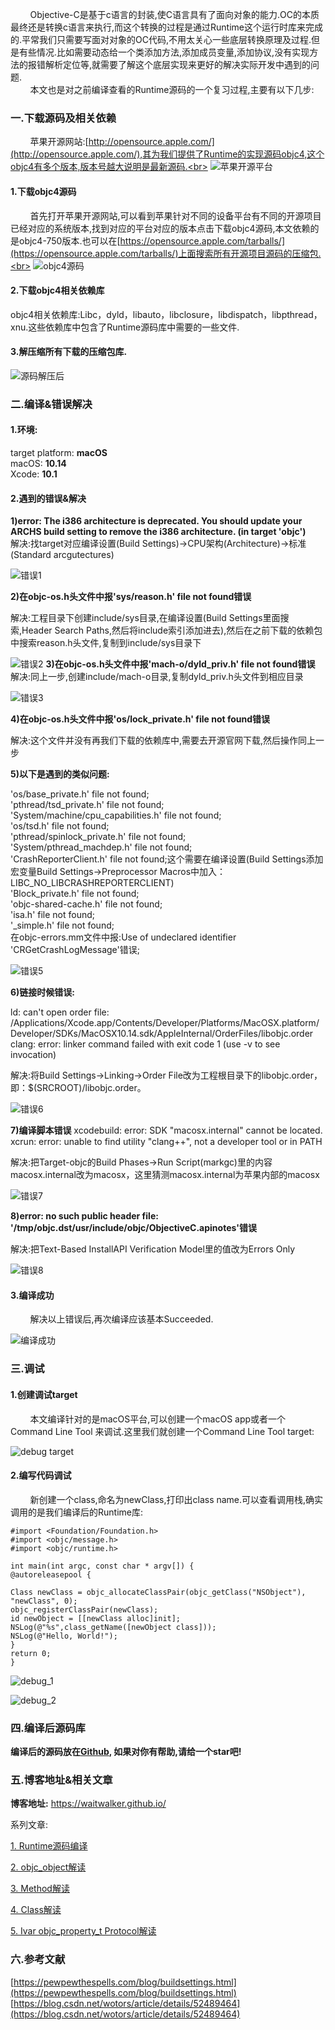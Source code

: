 &nbsp;&nbsp;&nbsp;&nbsp;&nbsp;&nbsp;&nbsp;&nbsp;Objective-C是基于c语言的封装,使C语言具有了面向对象的能力.OC的本质最终还是转换c语言来执行,而这个转换的过程是通过Runtime这个运行时库来完成的.平常我们只需要写面对对象的OC代码,不用太关心一些底层转换原理及过程.但是有些情况.比如需要动态给一个类添加方法,添加成员变量,添加协议,没有实现方法的报错解析定位等,就需要了解这个底层实现来更好的解决实际开发中遇到的问题.<br>
&nbsp;&nbsp;&nbsp;&nbsp;&nbsp;&nbsp;&nbsp;&nbsp;本文也是对之前编译查看的Runtime源码的一个复习过程,主要有以下几步:
### 一.下载源码及相关依赖<br>
&nbsp;&nbsp;&nbsp;&nbsp;&nbsp;&nbsp;&nbsp;&nbsp;苹果开源网站:[http://opensource.apple.com/](http://opensource.apple.com/),其为我们提供了Runtime的实现源码objc4,这个objc4有多个版本,版本号越大说明是最新源码.<br>
![苹果开源平台](http://upload-images.jianshu.io/upload_images/1715253-131232ef2da1515f.png?imageMogr2/auto-orient/strip%7CimageView2/2/w/1240)
#### 1.下载objc4源码
&nbsp;&nbsp;&nbsp;&nbsp;&nbsp;&nbsp;&nbsp;&nbsp;首先打开苹果开源网站,可以看到苹果针对不同的设备平台有不同的开源项目已经对应的系统版本,找到对应的平台对应的版本点击下载objc4源码,本文依赖的是objc4-750版本.也可以在[https://opensource.apple.com/tarballs/](https://opensource.apple.com/tarballs/)上面搜索所有开源项目源码的压缩包.<br>
![objc4源码](http://upload-images.jianshu.io/upload_images/1715253-fbed6e632659dcff.png?imageMogr2/auto-orient/strip%7CimageView2/2/w/1240)
#### 2.下载objc4相关依赖库
objc4相关依赖库:Libc，dyld，libauto，libclosure，libdispatch，libpthread，xnu.这些依赖库中包含了Runtime源码库中需要的一些文件.
#### 3.解压缩所有下载的压缩包库.

![源码解压后](http://upload-images.jianshu.io/upload_images/1715253-fabaa6bd03263beb.png?imageMogr2/auto-orient/strip%7CimageView2/2/w/1240)
### 二.编译&错误解决<br>
#### 1.环境:
target platform: **macOS**<br>
macOS: **10.14**<br>
Xcode: **10.1**<br>
#### 2.遇到的错误&解决
**1)error: The i386 architecture is deprecated. You should update your ARCHS build setting to remove the i386 architecture. (in target 'objc')**<br>
解决:找target对应编译设置(Build Settings)->CPU架构(Architecture)->标准(Standard arcgutectures)

![错误1](http://upload-images.jianshu.io/upload_images/1715253-bebc4c3e29d47f8f.png?imageMogr2/auto-orient/strip%7CimageView2/2/w/1240)

**2)在objc-os.h头文件中报'sys/reason.h' file not found错误**

解决:工程目录下创建include/sys目录,在编译设置(Build Settings里面搜索,Header Search Paths,然后将include索引添加进去),然后在之前下载的依赖包中搜索reason.h头文件,复制到include/sys目录下

![错误2](http://upload-images.jianshu.io/upload_images/1715253-149cea545b66f79a.png?imageMogr2/auto-orient/strip%7CimageView2/2/w/1240)
**3)在objc-os.h头文件中报'mach-o/dyld_priv.h' file not found错误**
解决:同上一步,创建include/mach-o目录,复制dyld_priv.h头文件到相应目录

![错误3](http://upload-images.jianshu.io/upload_images/1715253-7a009d4875664966.png?imageMogr2/auto-orient/strip%7CimageView2/2/w/1240)

**4)在objc-os.h头文件中报'os/lock_private.h' file not found错误**

解决:这个文件并没有再我们下载的依赖库中,需要去开源官网下载,然后操作同上一步<br>

**5)以下是遇到的类似问题:**

'os/base_private.h' file not found;<br>
'pthread/tsd_private.h' file not found;<br>
'System/machine/cpu_capabilities.h' file not found;<br>
'os/tsd.h' file not found;<br>
'pthread/spinlock_private.h' file not found;<br>
'System/pthread_machdep.h' file not found;<br>
'CrashReporterClient.h' file not found;这个需要在编译设置(Build Settings添加宏变量Build Settings->Preprocessor Macros中加入：LIBC_NO_LIBCRASHREPORTERCLIENT)<br>
'Block_private.h' file not found;<br>
'objc-shared-cache.h' file not found;<br>
'isa.h' file not found;<br>
'_simple.h' file not found;<br>
在objc-errors.mm文件中报:Use of undeclared identifier 'CRGetCrashLogMessage'错误;<br>

![错误5](http://upload-images.jianshu.io/upload_images/1715253-7730fb32289af992.png?imageMogr2/auto-orient/strip%7CimageView2/2/w/1240)

**6)链接时候错误:**

ld: can't open order file: /Applications/Xcode.app/Contents/Developer/Platforms/MacOSX.platform/Developer/SDKs/MacOSX10.14.sdk/AppleInternal/OrderFiles/libobjc.order
clang: error: linker command failed with exit code 1 (use -v to see invocation)

解决:将Build Settings->Linking->Order File改为工程根目录下的libobjc.order，即：$(SRCROOT)/libobjc.order。

![错误6](http://upload-images.jianshu.io/upload_images/1715253-81be9877600720d1.png?imageMogr2/auto-orient/strip%7CimageView2/2/w/1240)

**7)编译脚本错误**
xcodebuild: error: SDK "macosx.internal" cannot be located.
xcrun: error: unable to find utility "clang++", not a developer tool or in PATH

解决:把Target-objc的Build Phases->Run Script(markgc)里的内容macosx.internal改为macosx，这里猜测macosx.internal为苹果内部的macosx

![错误7](http://upload-images.jianshu.io/upload_images/1715253-fe07a0f8d034da6b.png?imageMogr2/auto-orient/strip%7CimageView2/2/w/1240)

**8)error: no such public header file: '/tmp/objc.dst/usr/include/objc/ObjectiveC.apinotes'错误**

解决:把Text-Based InstallAPI Verification Model里的值改为Errors Only

![错误8](http://upload-images.jianshu.io/upload_images/1715253-0bd60bd7502eb574.png?imageMogr2/auto-orient/strip%7CimageView2/2/w/1240)

#### 3.编译成功
&nbsp;&nbsp;&nbsp;&nbsp;&nbsp;&nbsp;&nbsp;&nbsp;解决以上错误后,再次编译应该基本Succeeded.

![编译成功](http://upload-images.jianshu.io/upload_images/1715253-d6481492106e77dd.png?imageMogr2/auto-orient/strip%7CimageView2/2/w/1240)

### 三.调试
#### 1.创建调试target
&nbsp;&nbsp;&nbsp;&nbsp;&nbsp;&nbsp;&nbsp;&nbsp;本文编译针对的是macOS平台,可以创建一个macOS app或者一个 Command Line Tool 来调试.这里我们就创建一个Command Line Tool target:

![debug target](http://upload-images.jianshu.io/upload_images/1715253-5b9356137395b41e.png?imageMogr2/auto-orient/strip%7CimageView2/2/w/1240)

#### 2.编写代码调试
&nbsp;&nbsp;&nbsp;&nbsp;&nbsp;&nbsp;&nbsp;&nbsp;新创建一个class,命名为newClass,打印出class name.可以查看调用栈,确实调用的是我们编译后的Runtime库:
```
#import <Foundation/Foundation.h>
#import <objc/message.h>
#import <objc/runtime.h>

int main(int argc, const char * argv[]) {
@autoreleasepool {

Class newClass = objc_allocateClassPair(objc_getClass("NSObject"), "newClass", 0);
objc_registerClassPair(newClass);
id newObject = [[newClass alloc]init];
NSLog(@"%s",class_getName([newObject class]));
NSLog(@"Hello, World!");
}
return 0;
}
```

![debug_1](http://upload-images.jianshu.io/upload_images/1715253-ff32f2b6e67bfb93.png?imageMogr2/auto-orient/strip%7CimageView2/2/w/1240)

![debug_2](http://upload-images.jianshu.io/upload_images/1715253-41cd2b1e03f16de5.png?imageMogr2/auto-orient/strip%7CimageView2/2/w/1240)
### 四.编译后源码库
**编译后的源码放在[Github](https://github.com/waitwalker/Runtime), 如果对你有帮助,请给一个star吧!**

### 五.博客地址&相关文章
**博客地址:** https://waitwalker.github.io/

系列文章:

[1. Runtime源码编译](https://waitwalker.github.io/2019/04/08/Runtime%E6%BA%90%E7%A0%81%E7%BC%96%E8%AF%91/)

[2. objc_object解读](https://waitwalker.github.io/2019/04/10/objc-object%E8%A7%A3%E8%AF%BB/)

[3. Method解读](https://waitwalker.github.io/2019/04/12/Method%E8%A7%A3%E8%AF%BB/)

[4. Class解读](https://waitwalker.github.io/2019/04/15/Class%E8%A7%A3%E8%AF%BB/)

[5. Ivar objc_property_t Protocol解读](https://waitwalker.github.io/2019/04/15/Ivar-objc-property-t-Protocol%E8%A7%A3%E8%AF%BB/)

### 六.参考文献
[https://pewpewthespells.com/blog/buildsettings.html](https://pewpewthespells.com/blog/buildsettings.html)<br>
[https://blog.csdn.net/wotors/article/details/52489464](https://blog.csdn.net/wotors/article/details/52489464)


